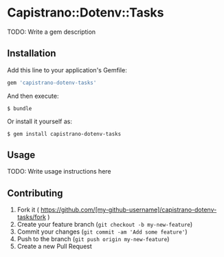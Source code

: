 # Capistrano::Dotenv::Tasks

TODO: Write a gem description

## Installation

Add this line to your application's Gemfile:

```ruby
gem 'capistrano-dotenv-tasks'
```

And then execute:

    $ bundle

Or install it yourself as:

    $ gem install capistrano-dotenv-tasks

## Usage

TODO: Write usage instructions here

## Contributing

1. Fork it ( https://github.com/[my-github-username]/capistrano-dotenv-tasks/fork )
2. Create your feature branch (`git checkout -b my-new-feature`)
3. Commit your changes (`git commit -am 'Add some feature'`)
4. Push to the branch (`git push origin my-new-feature`)
5. Create a new Pull Request
